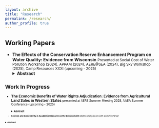 ```yaml
---
layout: archive
title: "Research"
permalink: /research/
author_profile: true
---
```

## Working Papers

- **The Effects of the Conservation Reserve Enhancement Program on Water Quality: Evidence from Wisconsin**
  <small>Presented at Social Cost of Water Pollution Workshop (2024), APPAM (2024), AERE@SEA (2024), Big Sky Workshop (2025), Camp Resources XXXI (upcoming - 2025)</small>  
  <details>
   <summary><strong>Abstract</strong></summary>
   <small>
    Non-point source pollution remains a leading cause of water quality issues in the U.S. Nearly half of the country's rivers and streams experience increasing levels of phosphorus and nitrogen, which poses significant threats to aquatic ecosystems and human health. Agriculture is the largest contributor to this pollution. As part of efforts to address this issue, the U.S. has invested billions of dollars annually in voluntary conservation programs that incentivize farmers to retire cropland, yet empirical evidence on their effectiveness in improving water quality remains limited. In this paper, I contribute to the understanding of the effectiveness of conservation programs by assessing the impacts of the Conservation Reserve Enhancement Program (CREP) on water quality in Wisconsin. Leveraging water quality measurements from over 14,000 monitoring stations and CREP contract data in Wisconsin during four decades (1980–2023), I employ a triple differences framework to estimate the effects of conservation on downstream water quality. Results show that CREP significantly reduces nitrate and ammonia concentrations downstream, indicating improved water quality, while effects on phosphorus are inconsistent. Legacy effects are observed for nitrate, whereas ammonia improvements are more localized. These findings offer additional empirical evidence on the environmental benefits of conservation programs and could help guide more targeted, effective strategies to mitigate nonpoint source pollution in the U.S
  </details>

## Work In Progress
- **The Economic Benefits of Water Rights Adjudication: Evidence from Agricultural Land Sales in Western States**
  <small> presented at AERE Summer Meeting 2025, AAEA Summer Conference (upcoming - 2025)<small>
  <details>
   <summary><strong>Abstract</strong></summary>
   <small>
    Water is an essential but increasingly scarce resource, especially in the Western U.S., where climate change and institutional fragmentation make efficient water regulation challenging. Adjudication, a legal process to formalize and clarify water rights, has emerged as part of efforts to establish clearer and enforceable rights. Despite its potential economic and environmental benefits, empirical evidence of the impacts of water rights adjudication remains limited. In this paper, I examine the effects of irrigation water rights adjudication on agricultural land and rural home values in Idaho. Using a repeated sales sample and a newly compiled water rights dataset, I employ a hedonic pricing model to estimate capitalization effects of adjudicated appurtenant irrigation rights. The main findings show that adjudicated rights significantly increase land value. The treatment effect evaluated at the sample mean implies an increase in a parcel’s land value by \$381 per acre. Moreover, adjudication effects are highly heterogeneous. I find that adjudication effects are larger for agricultural parcels with greater water rights allocation. In particular, downstream water users do not gain from adjudication, but holding senior water rights helps offset this disadvantage. These findings suggest that while adjudication can enhance the market value of water, it does not make all users better off, which raises distributional concerns that should be carefully considered in the design of future water policies.
   </details>

 - **Science and Subjectivity in Academic Research on the Environment** (draft coming soon)
   *with Dominic Parker*
  <details>
   <summary><strong>Abstract</strong></summary>
   <small>
Objective science uncovers truths about environmental conditions, including those related to emissions trends, biodiversity loss, and climate change. When and why do scientists use subjective language to describe these conditions with bias, emotion, or advocacy?  To shed light, we study determinants and trends in subjective language use within journal articles published since 1990 in the science and social science fields. Using machine learning to label and score abstract wording by subjectivity, we find evidence that subjective language is more prevalent in articles focused on environmental topics. Among economic journals, subjective language is also increasing over time. After controlling for factors such as article age, author experience, number of authors, and journal quality, higher subjectivity scores associate positively with academic citations, particularly if the article is focused on an environmental topic. This finding suggests that subjective language may be rewarded in the academy.
 </details>
